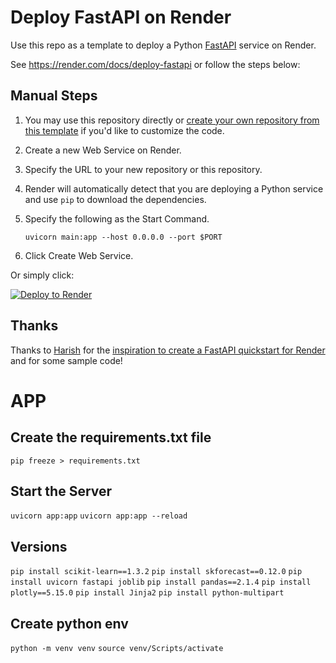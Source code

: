 # Deploy FastAPI on Render

Use this repo as a template to deploy a Python [FastAPI](https://fastapi.tiangolo.com) service on Render.

See https://render.com/docs/deploy-fastapi or follow the steps below:

## Manual Steps

1. You may use this repository directly or [create your own repository from this template](https://github.com/render-examples/fastapi/generate) if you'd like to customize the code.
2. Create a new Web Service on Render.
3. Specify the URL to your new repository or this repository.
4. Render will automatically detect that you are deploying a Python service and use `pip` to download the dependencies.
5. Specify the following as the Start Command.

    ```shell
    uvicorn main:app --host 0.0.0.0 --port $PORT
    ```

6. Click Create Web Service.

Or simply click:

[![Deploy to Render](https://render.com/images/deploy-to-render-button.svg)](https://render.com/deploy?repo=https://github.com/render-examples/fastapi)

## Thanks

Thanks to [Harish](https://harishgarg.com) for the [inspiration to create a FastAPI quickstart for Render](https://twitter.com/harishkgarg/status/1435084018677010434) and for some sample code!

# APP
## Create the requirements.txt file
`pip freeze > requirements.txt`

## Start the Server
`uvicorn app:app`
`uvicorn app:app --reload`

## Versions
`pip install scikit-learn==1.3.2`
`pip install skforecast==0.12.0`
`pip install uvicorn fastapi joblib`
`pip install pandas==2.1.4`
`pip install plotly==5.15.0`
`pip install Jinja2`
`pip install python-multipart`

## Create python env
`python -m venv venv`
`source venv/Scripts/activate`